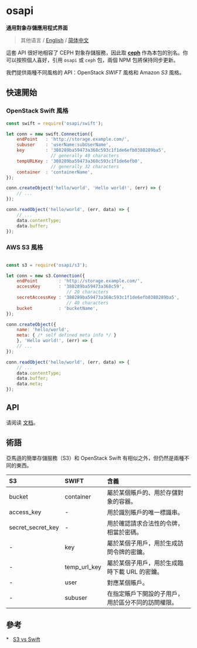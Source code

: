 #	osapi
__通用對象存儲應用程式界面__

>	其他语言 / [English](./README.md) / [简体中文](./README.zh_CN.md)

這套 API 很好地相容了 CEPH 對象存儲服務，因此取 __[ceph](https://www.npmjs.com/package/ceph)__ 作為本包的別名。你可以按照個人喜好，引用 `osapi` 或 `ceph` 包，兩個 NPM 包將保持同步更新。

我們提供兩種不同風格的 API：OpenStack *SWIFT* 風格和 Amazon *S3* 風格。

##	快速開始

###	OpenStack Swift 風格

```javascript
const swift = require('osapi/swift');

let conn = new swift.Connection({
    endPoint   : 'http://storage.example.com/',
    subuser    : 'userName:subUserName',
    key        : '380289ba59473a368c593c1f1de6efb0380289ba5', 
                 // generally 40 characters 
    tempURLKey : '380289ba59473a368c593c1f1de6efb0', 
                 // generally 32 characters
    container  : 'containerName',
});

conn.createObject('hello/world', 'Hello world!', (err) => {
    // ...
});

conn.readObject('hello/world', (err, data) => {
    // ...
    data.contentType;
    data.buffer;
});
```

###	AWS S3 風格

```javascript

const s3 = require('osapi/s3');

let conn = new s3.Connection({
    endPoint        : 'http://storage.example.com/',
    accessKey       : '380289ba59473a368c59', 
                       // 20 characters 
    secretAccessKey : '380289ba59473a368c593c1f1de6efb0380289ba5', 
                       // 40 characters
    bucket          : 'bucketName',
});

conn.createObject({
    name: 'hello/world',
    meta: { /* self defined meta info */ }
    }, 'Hello world!', (err) => {
    // ...
});

conn.readObject('hello/world', (err, data) => {
    // ...
    data.contentType;
    data.buffer;
    data.meta;
});
```

##	API

请阅读 [文档](./docs/README.md)。

##  術語

亞馬遜的簡單存儲服務（S3）和 OpenStack Swift 有相似之外，但仍然是兩種不同的東西。

| S3                   | SWIFT          | 含義 |
| :----------------    | :------------- | :------------- |
| bucket               | container      | 屬於某個賬戶的、用於存儲對象的容器。 |
| access_key           | -              | 用於識別賬戶的唯一標識串。 |
| secret\_secret\_key  | -              | 用於確認請求合法性的令牌，相當於密碼。 |
| -                    | key            | 屬於某個子用戶，用於生成訪問令牌的密鑰。 |
| -                    | temp\_url\_key | 屬於某個子用戶，用於生成臨時下載 URL 的密鑰。 |
| -                    | user           | 對應某個賬戶。 |
| -                    | subuser        | 在指定賬戶下開設的子用戶，用於區分不同的訪問權限。 |

##  參考

*   [S3 vs Swift](https://oldhenhut.com/2016/05/31/s3-vs-swift/)
